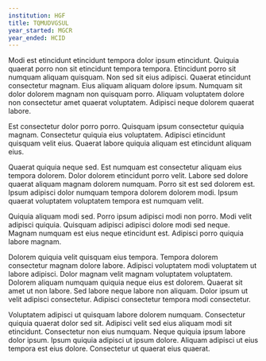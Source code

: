 ```yaml
---
institution: HGF
title: TQMUDVGSUL
year_started: MGCR
year_ended: HCID
---
```


Modi est etincidunt etincidunt tempora dolor ipsum etincidunt. Quiquia quaerat porro non sit etincidunt tempora tempora. Etincidunt porro sit numquam aliquam quisquam. Non sed sit eius adipisci. Quaerat etincidunt consectetur magnam. Eius aliquam aliquam dolore ipsum. Numquam sit dolor dolorem magnam non quisquam porro. Aliquam voluptatem dolore non consectetur amet quaerat voluptatem. Adipisci neque dolorem quaerat labore.

Est consectetur dolor porro porro. Quisquam ipsum consectetur quiquia magnam. Consectetur quiquia eius voluptatem. Adipisci etincidunt quisquam velit eius. Quaerat labore quiquia aliquam est etincidunt aliquam eius.

Quaerat quiquia neque sed. Est numquam est consectetur aliquam eius tempora dolorem. Dolor dolorem etincidunt porro velit. Labore sed dolore quaerat aliquam magnam dolorem numquam. Porro sit est sed dolorem est. Ipsum adipisci dolor numquam tempora dolorem dolorem modi. Ipsum quaerat voluptatem voluptatem tempora est numquam velit.

Quiquia aliquam modi sed. Porro ipsum adipisci modi non porro. Modi velit adipisci quiquia. Quisquam adipisci adipisci dolore modi sed neque. Magnam numquam est eius neque etincidunt est. Adipisci porro quiquia labore magnam.

Dolorem quiquia velit quisquam eius tempora. Tempora dolorem consectetur magnam dolore labore. Adipisci voluptatem modi voluptatem ut labore adipisci. Dolor magnam velit magnam voluptatem voluptatem. Dolorem aliquam numquam quiquia neque eius est dolorem. Quaerat sit amet ut non labore. Sed labore neque labore non aliquam. Dolor ipsum ut velit adipisci consectetur. Adipisci consectetur tempora modi consectetur.

Voluptatem adipisci ut quisquam labore dolorem numquam. Consectetur quiquia quaerat dolor sed sit. Adipisci velit sed eius aliquam modi sit etincidunt. Consectetur non eius numquam. Neque quiquia ipsum labore dolor ipsum. Ipsum quiquia adipisci ut ipsum dolore. Aliquam adipisci ut eius tempora est eius dolore. Consectetur ut quaerat eius quaerat.
    